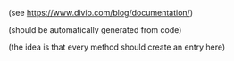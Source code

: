(see https://www.divio.com/blog/documentation/)

(should be automatically generated from code)

(the idea is that every method should create an entry here)